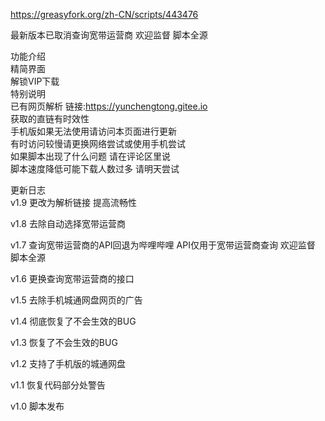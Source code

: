 https://greasyfork.org/zh-CN/scripts/443476

最新版本已取消查询宽带运营商 欢迎监督 脚本全源

功能介绍<br>
精简界面<br>
解锁VIP下载<br>
特别说明<br>
已有网页解析 链接:https://yunchengtong.gitee.io<br>
获取的直链有时效性<br>
手机版如果无法使用请访问本页面进行更新<br>
有时访问较慢请更换网络尝试或使用手机尝试<br>
如果脚本出现了什么问题 请在评论区里说<br>
脚本速度降低可能下载人数过多 请明天尝试<br>

更新日志<br>
v1.9 更改为解析链接 提高流畅性

v1.8 去除自动选择宽带运营商

v1.7 查询宽带运营商的API回退为哔哩哔哩 API仅用于宽带运营商查询 欢迎监督 脚本全源

v1.6 更换查询宽带运营商的接口

v1.5 去除手机城通网盘网页的广告

v1.4 彻底恢复了不会生效的BUG

v1.3 恢复了不会生效的BUG

v1.2 支持了手机版的城通网盘

v1.1 恢复代码部分处警告

v1.0 脚本发布
